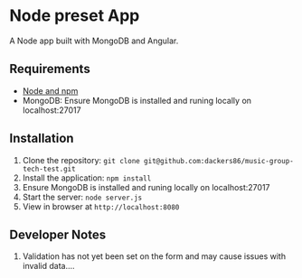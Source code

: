 # Node preset App

A Node app built with MongoDB and Angular.

## Requirements

- [Node and npm](http://nodejs.org)
- MongoDB: Ensure MongoDB is installed and runing locally on localhost:27017

## Installation

1. Clone the repository: `git clone git@github.com:dackers86/music-group-tech-test.git`
2. Install the application: `npm install`
3. Ensure MongoDB is installed and runing locally on localhost:27017
3. Start the server: `node server.js`
4. View in browser at `http://localhost:8080`



## Developer Notes

1. Validation has not yet been set on the form and may cause issues with invalid data....
